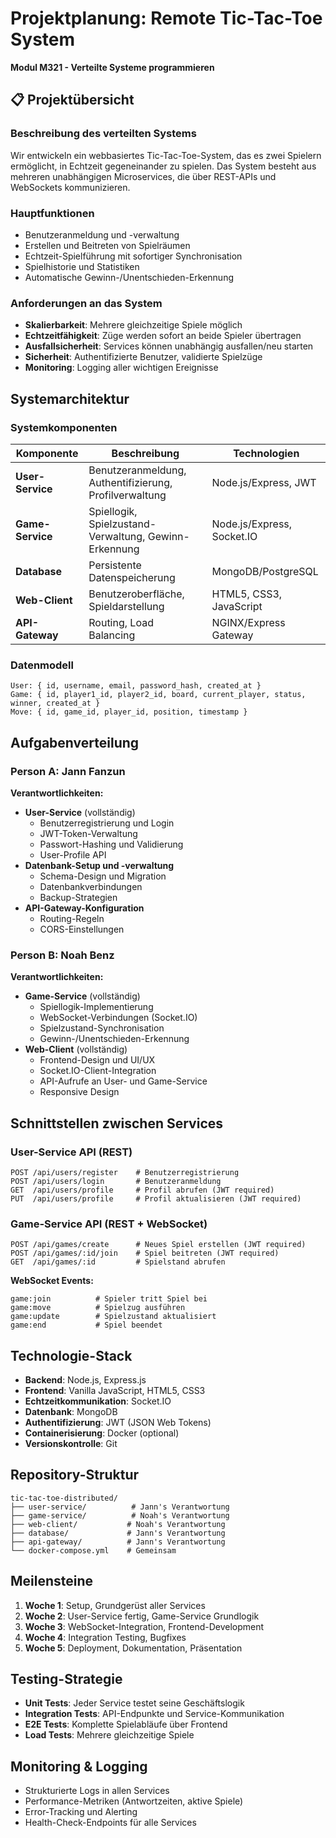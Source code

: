 # Projektplanung: Remote Tic-Tac-Toe System
**Modul M321 - Verteilte Systeme programmieren**

## 📋 Projektübersicht

### Beschreibung des verteilten Systems
Wir entwickeln ein webbasiertes Tic-Tac-Toe-System, das es zwei Spielern ermöglicht, in Echtzeit gegeneinander zu spielen. Das System besteht aus mehreren unabhängigen Microservices, die über REST-APIs und WebSockets kommunizieren.

### Hauptfunktionen
- Benutzeranmeldung und -verwaltung
- Erstellen und Beitreten von Spielräumen
- Echtzeit-Spielführung mit sofortiger Synchronisation
- Spielhistorie und Statistiken
- Automatische Gewinn-/Unentschieden-Erkennung

### Anforderungen an das System
- **Skalierbarkeit**: Mehrere gleichzeitige Spiele möglich
- **Echtzeitfähigkeit**: Züge werden sofort an beide Spieler übertragen
- **Ausfallsicherheit**: Services können unabhängig ausfallen/neu starten
- **Sicherheit**: Authentifizierte Benutzer, validierte Spielzüge
- **Monitoring**: Logging aller wichtigen Ereignisse

## Systemarchitektur

### Systemkomponenten

| Komponente | Beschreibung | Technologien |
|------------|--------------|--------------|
| **User-Service** | Benutzeranmeldung, Authentifizierung, Profilverwaltung | Node.js/Express, JWT |
| **Game-Service** | Spiellogik, Spielzustand-Verwaltung, Gewinn-Erkennung | Node.js/Express, Socket.IO |
| **Database** | Persistente Datenspeicherung | MongoDB/PostgreSQL |
| **Web-Client** | Benutzeroberfläche, Spieldarstellung | HTML5, CSS3, JavaScript |
| **API-Gateway** | Routing, Load Balancing | NGINX/Express Gateway |

### Datenmodell
```
User: { id, username, email, password_hash, created_at }
Game: { id, player1_id, player2_id, board, current_player, status, winner, created_at }
Move: { id, game_id, player_id, position, timestamp }
```

## Aufgabenverteilung

### Person A: Jann Fanzun
**Verantwortlichkeiten:**
- **User-Service** (vollständig)
  - Benutzerregistrierung und Login
  - JWT-Token-Verwaltung
  - Passwort-Hashing und Validierung
  - User-Profile API
- **Datenbank-Setup und -verwaltung**
  - Schema-Design und Migration
  - Datenbankverbindungen
  - Backup-Strategien
- **API-Gateway-Konfiguration**
  - Routing-Regeln
  - CORS-Einstellungen

### Person B: Noah Benz  
**Verantwortlichkeiten:**
- **Game-Service** (vollständig)
  - Spiellogik-Implementierung
  - WebSocket-Verbindungen (Socket.IO)
  - Spielzustand-Synchronisation
  - Gewinn-/Unentschieden-Erkennung
- **Web-Client** (vollständig)
  - Frontend-Design und UI/UX
  - Socket.IO-Client-Integration
  - API-Aufrufe an User- und Game-Service
  - Responsive Design

## Schnittstellen zwischen Services

### User-Service API (REST)
```
POST /api/users/register    # Benutzerregistrierung
POST /api/users/login       # Benutzeranmeldung
GET  /api/users/profile     # Profil abrufen (JWT required)
PUT  /api/users/profile     # Profil aktualisieren (JWT required)
```

### Game-Service API (REST + WebSocket)
```
POST /api/games/create      # Neues Spiel erstellen (JWT required)
POST /api/games/:id/join    # Spiel beitreten (JWT required)
GET  /api/games/:id         # Spielstand abrufen
```

**WebSocket Events:**
```
game:join          # Spieler tritt Spiel bei
game:move          # Spielzug ausführen
game:update        # Spielzustand aktualisiert
game:end           # Spiel beendet
```

## Technologie-Stack

- **Backend**: Node.js, Express.js
- **Frontend**: Vanilla JavaScript, HTML5, CSS3
- **Echtzeitkommunikation**: Socket.IO
- **Datenbank**: MongoDB
- **Authentifizierung**: JWT (JSON Web Tokens)
- **Containerisierung**: Docker (optional)
- **Versionskontrolle**: Git

## Repository-Struktur

```
tic-tac-toe-distributed/
├── user-service/          # Jann's Verantwortung
├── game-service/          # Noah's Verantwortung  
├── web-client/           # Noah's Verantwortung
├── database/             # Jann's Verantwortung
├── api-gateway/          # Jann's Verantwortung
└── docker-compose.yml    # Gemeinsam
```

## Meilensteine

1. **Woche 1**: Setup, Grundgerüst aller Services
2. **Woche 2**: User-Service fertig, Game-Service Grundlogik
3. **Woche 3**: WebSocket-Integration, Frontend-Development
4. **Woche 4**: Integration Testing, Bugfixes
5. **Woche 5**: Deployment, Dokumentation, Präsentation

## Testing-Strategie

- **Unit Tests**: Jeder Service testet seine Geschäftslogik
- **Integration Tests**: API-Endpunkte und Service-Kommunikation
- **E2E Tests**: Komplette Spielabläufe über Frontend
- **Load Tests**: Mehrere gleichzeitige Spiele

## Monitoring & Logging

- Strukturierte Logs in allen Services
- Performance-Metriken (Antwortzeiten, aktive Spiele)
- Error-Tracking und Alerting
- Health-Check-Endpoints für alle Services

